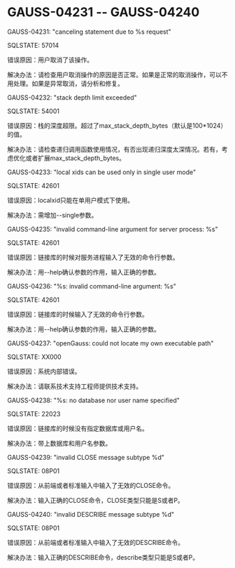 # GAUSS-04231 -- GAUSS-04240<a name="ZH-CN_TOPIC_0302073600"></a>

GAUSS-04231: "canceling statement due to %s request"

SQLSTATE: 57014

错误原因：用户取消了该操作。

解决办法：请检查用户取消操作的原因是否正常。如果是正常的取消操作，可以不用处理。如果是异常取消，请分析和修复。

GAUSS-04232: "stack depth limit exceeded"

SQLSTATE: 54001

错误原因：栈的深度超限。超过了max\_stack\_depth\_bytes（默认是100\*1024）的值。

解决办法：请检查递归调用函数使用情况，有否出现递归深度太深情况。若有，考虑优化或者扩展max\_stack\_depth\_bytes。

GAUSS-04233: "local xids can be used only in single user mode"

SQLSTATE: 42601

错误原因：localxid只能在单用户模式下使用。

解决办法：需增加--single参数。

GAUSS-04235: "invalid command-line argument for server process: %s"

SQLSTATE: 42601

错误原因：链接库的时候对服务进程输入了无效的命令行参数。

解决办法：用--help确认参数的作用，输入正确的参数。

GAUSS-04236: "%s: invalid command-line argument: %s"

SQLSTATE: 42601

错误原因：链接库的时候输入了无效的命令行参数。

解决办法：用--help确认参数的作用，输入正确的参数。

GAUSS-04237: "openGauss: could not locate my own executable path"

SQLSTATE: XX000

错误原因：系统内部错误。

解决办法：请联系技术支持工程师提供技术支持。

GAUSS-04238: "%s: no database nor user name specified"

SQLSTATE: 22023

错误原因：链接库的时候没有指定数据库或用户名。

解决办法：带上数据库和用户名参数。

GAUSS-04239: "invalid CLOSE message subtype %d"

SQLSTATE: 08P01

错误原因：从前端或者标准输入中输入了无效的CLOSE命令。

解决办法：输入正确的CLOSE命令，CLOSE类型只能是S或者P。

GAUSS-04240: "invalid DESCRIBE message subtype %d"

SQLSTATE: 08P01

错误原因：从前端或者标准输入中输入了无效的DESCRIBE命令。

解决办法：输入正确的DESCRIBE命令，describe类型只能是S或者P。

